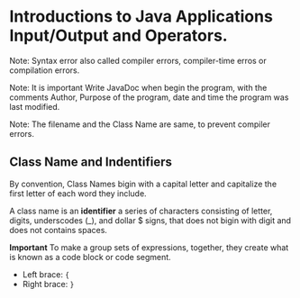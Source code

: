 # Introductions to Java Applications Input/Output and Operators.

Note: Syntax error also called compiler errors, compiler-time erros or compilation errors.

Note: It is important Write JavaDoc when begin the program, with the comments Author, Purpose of the program, date and time the program was last modified.

Note: The filename and the Class Name are same, to prevent compiler errors.

## Class Name and Indentifiers 
By convention, Class Names bigin with a capital letter and capitalize the first letter of each word they include.

A class name is an **identifier** a series of characters consisting of letter, digits, underscodes (_), and dollar $ signs,
that does not bigin with digit and does not contains spaces. 

**Important**
To make a group sets of expressions, together, they create what is known as a code block or code segment.

- Left brace: ```{```
- Right brace: ```}```
